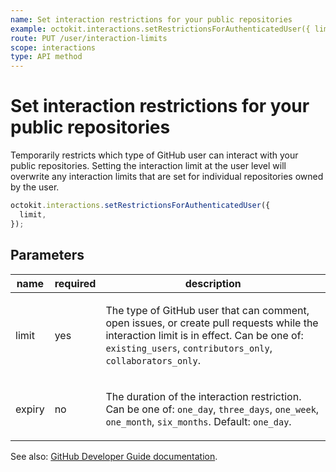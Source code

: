 ```yaml
---
name: Set interaction restrictions for your public repositories
example: octokit.interactions.setRestrictionsForAuthenticatedUser({ limit })
route: PUT /user/interaction-limits
scope: interactions
type: API method
---
```


# Set interaction restrictions for your public repositories

Temporarily restricts which type of GitHub user can interact with your public repositories. Setting the interaction limit at the user level will overwrite any interaction limits that are set for individual repositories owned by the user.

```js
octokit.interactions.setRestrictionsForAuthenticatedUser({
  limit,
});
```

## Parameters

<table>
  <thead>
    <tr>
      <th>name</th>
      <th>required</th>
      <th>description</th>
    </tr>
  </thead>
  <tbody>
    <tr><td>limit</td><td>yes</td><td>

The type of GitHub user that can comment, open issues, or create pull requests while the interaction limit is in effect. Can be one of: `existing_users`, `contributors_only`, `collaborators_only`.

</td></tr>
<tr><td>expiry</td><td>no</td><td>

The duration of the interaction restriction. Can be one of: `one_day`, `three_days`, `one_week`, `one_month`, `six_months`. Default: `one_day`.

</td></tr>
  </tbody>
</table>

See also: [GitHub Developer Guide documentation](https://docs.github.com/rest/reference/interactions#set-interaction-restrictions-for-your-public-repositories).
